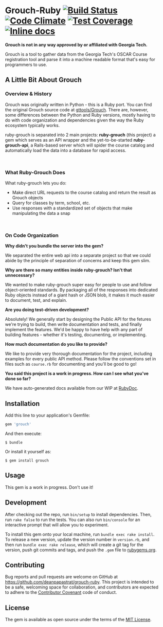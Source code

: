 # Grouch-Ruby [![Build Status](https://travis-ci.org/deanpapastrat/grouch-ruby.svg)](https://travis-ci.org/deanpapastrat/grouch-ruby) [![Code Climate](https://codeclimate.com/github/deanpapastrat/grouch-ruby/badges/gpa.svg)](https://codeclimate.com/github/deanpapastrat/grouch-ruby) [![Test Coverage](https://codeclimate.com/github/deanpapastrat/grouch-ruby/badges/coverage.svg)](https://codeclimate.com/github/deanpapastrat/grouch-ruby/coverage) [![Inline docs](http://inch-ci.org/github/deanpapastrat/grouch-ruby.svg?branch=master)](http://inch-ci.org/github/deanpapastrat/grouch-ruby)

**Grouch is not in any way approved by or affiliated with Georgia Tech.**

Grouch is a tool to gather data from the Georgia Tech's OSCAR Course registration tool and parse it into a machine readable format that's easy for programmers to use.

## A Little Bit About Grouch

### Overview & History

Grouch was originally written in Python - this is a Ruby port. You can find the original Grouch source code at [gttools/Grouch](https://github.com/gttools/Grouch). There are, however, some differences between the Python and Ruby versions, mostly having to do with code organization and dependencies given the way the Ruby ecosystem typically works.

ruby-grouch is separated into 2 main projects: **ruby-grouch** (this project) a gem which serves as an API wrapper and the yet-to-be-started **ruby-grouch-api**, a Rails-based server which will spider the course catalog and automatically load the data into a database for rapid access.

<br/>

### What Ruby-Grouch Does

What ruby-grouch lets you do:

- Make direct URL requests to the course catalog and return the result as Grouch objects
- Query for classes by term, school, etc.
- Use responses with a standardized set of objects that make manipulating the data a snap

<br/>

### On Code Organization

**Why didn't you bundle the server into the gem?**

We separated the entire web api into a separate project so that we could abide by the principle of separation of concerns and keep this gem slim.

**Why are there so many entities inside ruby-grouch? Isn't that unnecessary?**

We wanted to make ruby-grouch super easy for people to use and follow object-oriented standards. By packaging all of the responses into dedicated Ruby objects instead of a giant hash or JSON blob, it makes it much easier to document, test, and explain.

**Are you doing test-driven development?**

Absolutely! We generally start by designing the Public API for the fetures we're trying to build, then write documentation and tests, and finally implement the features. We'd be happy to have help with any part of building features - whether it's testing, documenting, or implementing.

**How much documentation do you like to provide?**

We like to provide very thorough documentation for the project, including examples for every public API method. Please follow the conventions set in files such as `course.rb` for documenting and you'll be good to go!

**You said this project is a work in progress. How can I see what you've done so far?**

We have auto-generated docs available from our WIP at [RubyDoc](http://www.rubydoc.info/gems/grouch).

## Installation

Add this line to your application's Gemfile:

```ruby
gem 'grouch'
```

And then execute:

    $ bundle

Or install it yourself as:

    $ gem install grouch

## Usage

This gem is a work in progress. Don't use it!

## Development

After checking out the repo, run `bin/setup` to install dependencies. Then, run `rake false` to run the tests. You can also run `bin/console` for an interactive prompt that will allow you to experiment.

To install this gem onto your local machine, run `bundle exec rake install`. To release a new version, update the version number in `version.rb`, and then run `bundle exec rake release`, which will create a git tag for the version, push git commits and tags, and push the `.gem` file to [rubygems.org](https://rubygems.org).

## Contributing

Bug reports and pull requests are welcome on GitHub at https://github.com/deanpapastrat/grouch-ruby. This project is intended to be a safe, welcoming space for collaboration, and contributors are expected to adhere to the [Contributor Covenant](contributor-covenant.org) code of conduct.


## License

The gem is available as open source under the terms of the [MIT License](http://opensource.org/licenses/MIT).

